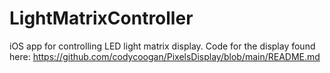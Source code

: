 # LightMatrixController
iOS app for controlling LED light matrix display. Code for the display found here: https://github.com/codycoogan/PixelsDisplay/blob/main/README.md
